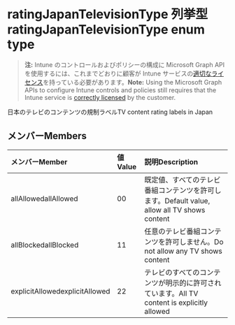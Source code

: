 # <a name="ratingjapantelevisiontype-enum-type"></a><span data-ttu-id="0cb07-101">ratingJapanTelevisionType 列挙型</span><span class="sxs-lookup"><span data-stu-id="0cb07-101">ratingJapanTelevisionType enum type</span></span>

> <span data-ttu-id="0cb07-102">**注:** Intune のコントロールおよびポリシーの構成に Microsoft Graph API を使用するには、これまでどおりに顧客が Intune サービスの[適切なライセンス](https://go.microsoft.com/fwlink/?linkid=839381)を持っている必要があります。</span><span class="sxs-lookup"><span data-stu-id="0cb07-102">**Note:** Using the Microsoft Graph APIs to configure Intune controls and policies still requires that the Intune service is [correctly licensed](https://go.microsoft.com/fwlink/?linkid=839381) by the customer.</span></span>

<span data-ttu-id="0cb07-103">日本のテレビのコンテンツの規制ラベル</span><span class="sxs-lookup"><span data-stu-id="0cb07-103">TV content rating labels in Japan</span></span>
## <a name="members"></a><span data-ttu-id="0cb07-104">メンバー</span><span class="sxs-lookup"><span data-stu-id="0cb07-104">Members</span></span>
|<span data-ttu-id="0cb07-105">メンバー</span><span class="sxs-lookup"><span data-stu-id="0cb07-105">Member</span></span>|<span data-ttu-id="0cb07-106">値</span><span class="sxs-lookup"><span data-stu-id="0cb07-106">Value</span></span>|<span data-ttu-id="0cb07-107">説明</span><span class="sxs-lookup"><span data-stu-id="0cb07-107">Description</span></span>|
|:---|:---|:---|
|<span data-ttu-id="0cb07-108">allAllowed</span><span class="sxs-lookup"><span data-stu-id="0cb07-108">allAllowed</span></span>|<span data-ttu-id="0cb07-109">0</span><span class="sxs-lookup"><span data-stu-id="0cb07-109">0</span></span>|<span data-ttu-id="0cb07-110">既定値、すべてのテレビ番組コンテンツを許可します。</span><span class="sxs-lookup"><span data-stu-id="0cb07-110">Default value, allow all TV shows content</span></span>|
|<span data-ttu-id="0cb07-111">allBlocked</span><span class="sxs-lookup"><span data-stu-id="0cb07-111">allBlocked</span></span>|<span data-ttu-id="0cb07-112">1</span><span class="sxs-lookup"><span data-stu-id="0cb07-112">1</span></span>|<span data-ttu-id="0cb07-113">任意のテレビ番組コンテンツを許可しません。</span><span class="sxs-lookup"><span data-stu-id="0cb07-113">Do not allow any TV shows content</span></span>|
|<span data-ttu-id="0cb07-114">explicitAllowed</span><span class="sxs-lookup"><span data-stu-id="0cb07-114">explicitAllowed</span></span>|<span data-ttu-id="0cb07-115">2</span><span class="sxs-lookup"><span data-stu-id="0cb07-115">2</span></span>|<span data-ttu-id="0cb07-116">テレビのすべてのコンテンツが明示的に許可されています。</span><span class="sxs-lookup"><span data-stu-id="0cb07-116">All TV content is explicitly allowed</span></span>|



